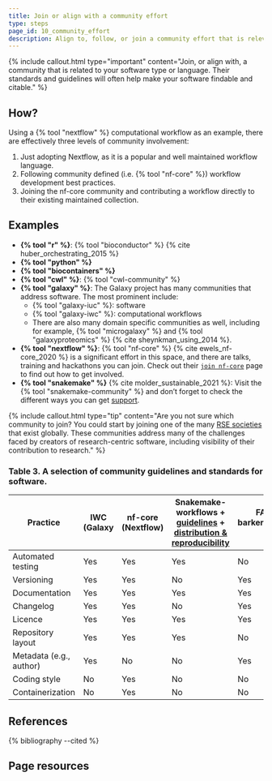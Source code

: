 ```yaml
---
title: Join or align with a community effort
type: steps
page_id: 10_community_effort
description: Align to, follow, or join a community effort that is relevant to your software. For example, coding language, platform, or scientific domain specific communities.
---
```



{% include callout.html type="important" content="Join, or align with, a community that is related to your software type or language. Their standards and guidelines will often help make your software findable and citable." %}


## How?

Using a {% tool "nextflow" %} computational workflow as an example, there are effectively three levels of community involvement:

1. Just adopting Nextflow, as it is a popular and well maintained workflow language.
2. Following community defined (i.e. {% tool "nf-core" %}) workflow development best practices.
3. Joining the nf-core community and contributing a workflow directly to their existing maintained collection.


## Examples

- **{% tool "r" %}**: {% tool "bioconductor" %} {% cite huber_orchestrating_2015 %}
- **{% tool "python" %}**
- **{% tool "biocontainers" %}**
- **{% tool "cwl" %}**: {% tool "cwl-community" %}
- **{% tool "galaxy" %}**: The Galaxy project has many communities that address software. The most prominent include:
  - {% tool "galaxy-iuc" %}: software
  - {% tool "galaxy-iwc" %}: computational workflows
  - There are also many domain specific communities as well, including for example, {% tool "microgalaxy" %} and {% tool "galaxyproteomics" %} {% cite sheynkman_using_2014 %}.
- **{% tool "nextflow" %}**: {% tool "nf-core" %} {% cite ewels_nf-core_2020 %} is a significant effort in this space, and there are talks, training and hackathons you can join. Check out their [`join nf-core`](https://nf-co.re/join) page to find out how to get involved.
- **{% tool "snakemake" %}** {% cite molder_sustainable_2021 %}: Visit the {% tool "snakemake-community" %} and don’t forget to check the different ways you can get [support](https://snakemake.readthedocs.io/en/stable/#support).

{% include callout.html type="tip" content="Are you not sure which community to join? You could start by joining one of the many [RSE societies](https://researchsoftware.org/) that exist globally. These communities address many of the challenges faced by creators of research-centric software, including visibility of their contribution to research." %}
 

### Table 3. A selection of community guidelines and standards for software.

| Practice  | IWC (Galaxy | nf-core (Nextflow) | Snakemake-workflows + [guidelines](https://github.com/snakemake-workflows/docs#guidelines) + [distribution & reproducibility](https://snakemake.readthedocs.io/en/stable/snakefiles/deployment.html#distribution-and-reproducibility) | FAIR4RS {% cite barker_introducing_2022 %} | [ELIXIR SMP](https://github.com/elixir-europe/smp) {% cite alves_elixir_2021 %} |
|----|---|---|---|---|---|
| Automated testing | Yes  | Yes | Yes | No | Yes |
| Versioning | Yes | Yes | No | Yes | Yes |
| Documentation | Yes | Yes | Yes | Yes | Yes |
| Changelog | Yes  | Yes | No | Yes | Yes |
| Licence | Yes | Yes | Yes | Yes | Yes |
| Repository layout | Yes | Yes | Yes | No | No |
| Metadata (e.g., author) | Yes | No | No | Yes | Yes |
| Coding style | No | Yes | No | No | No |
| Containerization | No | Yes | No | No | Yes |


## References

{% bibliography --cited %}


## Page resources

